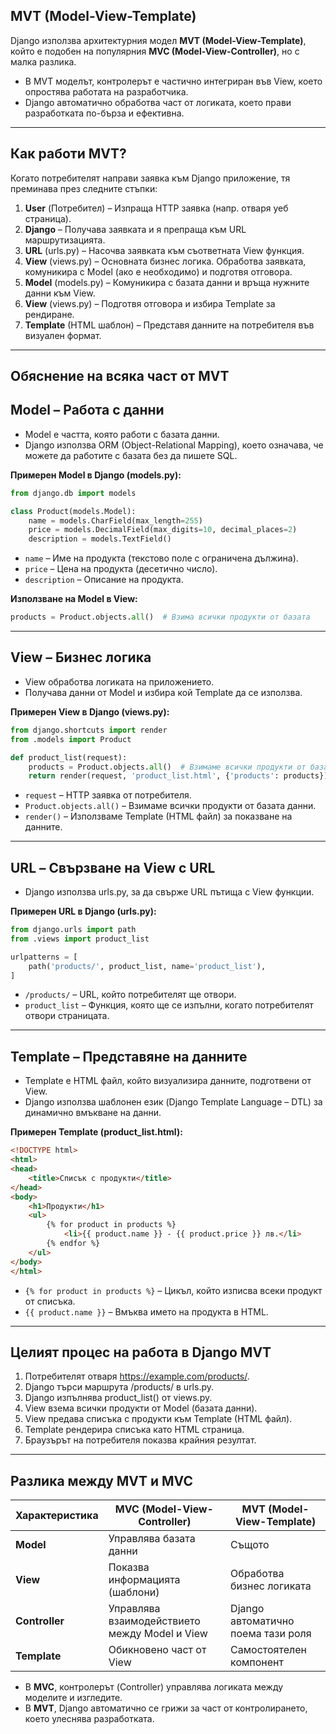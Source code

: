 ## MVT (Model-View-Template)

Django използва архитектурния модел **MVT (Model-View-Template)**, който е подобен на популярния **MVC (Model-View-Controller)**, но с малка разлика.

* В MVT моделът, контролерът е частично интегриран във View, което опростява работата на разработчика.
* Django автоматично обработва част от логиката, което прави разработката по-бърза и ефективна.

---

## Как работи MVT?

Когато потребителят направи заявка към Django приложение, тя преминава през следните стъпки:

1. **User** (Потребител) – Изпраща HTTP заявка (напр. отваря уеб страница).
2. **Django** – Получава заявката и я препраща към URL маршрутизацията.
3. **URL** (urls.py) – Насочва заявката към съответната View функция.
4. **View** (views.py) – Основната бизнес логика. Обработва заявката, комуникира с Model (ако е необходимо) и подготвя отговора.
5. **Model** (models.py) – Комуникира с базата данни и връща нужните данни към View.
6. **View** (views.py) – Подготвя отговора и избира Template за рендиране.
7. **Template** (HTML шаблон) – Представя данните на потребителя във визуален формат.

---

## Обяснение на всяка част от MVT

## **Model** – Работа с данни

* Model е частта, която работи с базата данни.
* Django използва ORM (Object-Relational Mapping), което означава, че можете да работите с базата без да пишете SQL.

**Примерен Model в Django (models.py):**

```python
from django.db import models

class Product(models.Model):
    name = models.CharField(max_length=255)
    price = models.DecimalField(max_digits=10, decimal_places=2)
    description = models.TextField()
```

* `name` – Име на продукта (текстово поле с ограничена дължина).
* `price` – Цена на продукта (десетично число).
* `description` – Описание на продукта.

**Използване на Model в View:**

```python
products = Product.objects.all()  # Взима всички продукти от базата
```

---

## **View** – Бизнес логика

* View обработва логиката на приложението.
* Получава данни от Model и избира кой Template да се използва.

**Примерен View в Django (views.py):**

```python
from django.shortcuts import render
from .models import Product

def product_list(request):
    products = Product.objects.all()  # Взимаме всички продукти от базата
    return render(request, 'product_list.html', {'products': products})
```

* `request` – HTTP заявка от потребителя.
* `Product.objects.all()` – Взимаме всички продукти от базата данни.
* `render()` – Използваме Template (HTML файл) за показване на данните.

---

## **URL** – Свързване на View с URL

* Django използва urls.py, за да свърже URL пътища с View функции.

**Примерен URL в Django (urls.py):**

```python
from django.urls import path
from .views import product_list

urlpatterns = [
    path('products/', product_list, name='product_list'),
]
```

* `/products/` – URL, който потребителят ще отвори.
* `product_list` – Функция, която ще се изпълни, когато потребителят отвори страницата.

---

## **Template** – Представяне на данните

* Template е HTML файл, който визуализира данните, подготвени от View.
* Django използва шаблонен език (Django Template Language – DTL) за динамично вмъкване на данни.

**Примерен Template (product_list.html):**
```html
<!DOCTYPE html>
<html>
<head>
    <title>Списък с продукти</title>
</head>
<body>
    <h1>Продукти</h1>
    <ul>
        {% for product in products %}
            <li>{{ product.name }} - {{ product.price }} лв.</li>
        {% endfor %}
    </ul>
</body>
</html>
```

* `{% for product in products %}` – Цикъл, който изписва всеки продукт от списъка.
* `{{ product.name }}` – Вмъква името на продукта в HTML.

---

## Целият процес на работа в Django MVT

1. Потребителят отваря https://example.com/products/.
2. Django търси маршрута /products/ в urls.py.
3. Django изпълнява product_list() от views.py.
4. View взема всички продукти от Model (базата данни).
5. View предава списъка с продукти към Template (HTML файл).
6. Template рендерира списъка като HTML страница.
7. Браузърът на потребителя показва крайния резултат.

---

## Разлика между MVT и MVC

| Характеристика  | MVC (Model-View-Controller)                   | MVT (Model-View-Template)         |
|-----------------|-----------------------------------------------|-----------------------------------|
| **Model**       | Управлява базата данни                        | Същото                            |
| **View**        | Показва информацията (шаблони)                | Обработва бизнес логиката         |
| **Controller**  | Управлява взаимодействието между Model и View | Django автоматично поема тази роля|
| **Template**    | Обикновено част от View                       | Самостоятелен компонент           |


* В **MVC**, контролерът (Controller) управлява логиката между моделите и изгледите.
* В **MVT**, Django автоматично се грижи за част от контролирането, което улеснява разработката.
